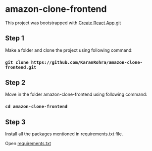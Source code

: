 # amazon-clone-frontend

This project was bootstrapped with [Create React App](https://github.com/facebook/create-react-app).git

## Step 1

Make a folder and clone the project using following command:

### `git clone https://github.com/KaranRohra/amazon-clone-frontend.git`

## Step 2

Move in the folder amazon-clone-frontend using following command:

### `cd amazon-clone-frontend`

## Step 3

Install all the packages mentioned in requirements.txt file.

Open [requirements.txt](https://github.com/KaranRohra/amazon-clone-frontend/blob/master/requirements.txt)
